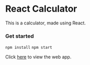 # React Calculator #

This is a calculator, made using React.

### Get started ###

`npm install`
`npm start`

Click [here](https://calculator-react-bmswxnzgkn.now.sh/) to view the web app.
